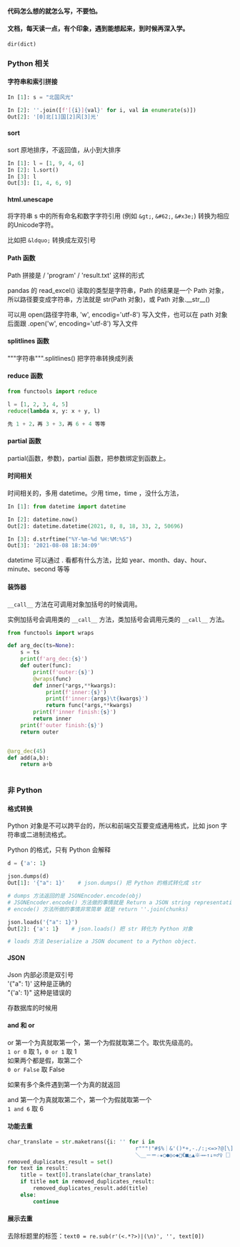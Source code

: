 
#### 代码怎么想的就怎么写，不要怕。  

#### 文档，每天读一点，有个印象，遇到能想起来，到时候再深入学。   

`dir(dict)`  


### Python 相关  


#### 字符串和索引拼接  

```python 
In [1]: s = "北国风光"

In [2]: ''.join([f'[{i}]{val}' for i, val in enumerate(s)])
Out[2]: '[0]北[1]国[2]风[3]光'
 ```


#### sort  

sort 原地排序，不返回值，从小到大排序  

```python 
In [1]: l = [1, 9, 4, 6]
In [2]: l.sort()
In [3]: l
Out[3]: [1, 4, 6, 9]
```


#### html.unescape

将字符串 s 中的所有命名和数字字符引用 (例如 `&gt;`, `&#62;`, `&#x3e;`) 转换为相应的Unicode字符。  

比如把 `&ldquo;` 转换成左双引号  


#### Path 函数  

Path 拼接是 / 'program' / 'result.txt' 这样的形式  

pandas 的 read_excel() 读取的类型是字符串，Path 的结果是一个 Path 对象，所以路径要变成字符串，方法就是 str(Path 对象)，或 Path 对象.\_\_str__()  

可以用 open(路径字符串, 'w', encodig='utf-8') 写入文件，也可以在 path 对象后面跟 .open('w', encoding='utf-8') 写入文件  


#### splitlines 函数  

"""字符串""".splitlines() 把字符串转换成列表   


#### reduce 函数  

```python 
from functools import reduce 

l = [1, 2, 3, 4, 5] 
reduce(lambda x, y: x + y, l)

先 1 + 2，再 3 + 3，再 6 + 4 等等  
```

#### partial 函数  

partial(函数，参数)，partial 函数，把参数绑定到函数上。  


#### 时间相关  

时间相关的，多用 datetime。少用 time，time ，没什么方法，

```python 
In [1]: from datetime import datetime

In [2]: datetime.now()
Out[2]: datetime.datetime(2021, 8, 8, 18, 33, 2, 50696)

In [3]: d.strftime("%Y-%m-%d %H:%M:%S")
Out[3]: '2021-08-08 18:34:09'

```

datetime 可以通过 . 看都有什么方法，比如 year、month、day、hour、minute、second 等等  


#### 装饰器  

`__call__` 方法在可调用对象加括号的时候调用。  

实例加括号会调用类的 `__call__` 方法，类加括号会调用元类的 `__call__` 方法。  


```python
from functools import wraps

def arg_dec(ts=None):
    s = ts
    print(f'arg_dec:{s}')
    def outer(func):
        print(f'outer:{s}')
        @wraps(func)
        def inner(*args,**kwargs):
            print(f'inner:{s}')
            print(f'inner:{args}\t{kwargs}')
            return func(*args,**kwargs)
        print(f'inner finish:{s}')
        return inner
    print(f'outer finish:{s}')
    return outer


@arg_dec(45)
def add(a,b):
    return a+b
```


```python 
```

### 非 Python  

#### 格式转换  

Python 对象是不可以跨平台的，所以和前端交互要变成通用格式，比如 json 字符串或二进制流格式。  

Python 的格式，只有 Python 会解释  

```python
d = {'a': 1}  

json.dumps(d)
Out[1]: '{"a": 1}'    # json.dumps() 把 Python 的格式转化成 str  

# dumps 方法返回的是 JSONEncoder.encode(obj)
# JSONEncoder.encode() 方法做的事情就是 Return a JSON string representation of a Python data structure. 
# encode() 方法所做的事情非常简单 就是 return ''.join(chunks)  

json.loads('{"a": 1}')
Out[2]: {'a': 1}    # json.loads() 把 str 转化为 Python 对象  

# loads 方法 Deserialize a JSON document to a Python object.  
```


#### JSON  

Json 内部必须是双引号  
'{"a": 1}' 这种是正确的  
"{'a': 1}" 这种是错误的  

存数据库的时候用  


#### and 和 or  

or 第一个为真就取第一个，第一个为假就取第二个。取优先级高的。    
`1 or 0` 取 1，`0 or 1` 取 1  
如果两个都是假，取第二个  
`0 or False` 取 False   

如果有多个条件遇到第一个为真的就返回  


and 第一个为真就取第二个，第一个为假就取第一个  
`1 and 6` 取 6  



#### 功能去重  

```python 
char_translate = str.maketrans({i: '' for i in
                                        r"""!"#$%｜&'()*+,-./:;<=>?@[\]^_`{|}~“”？，！～＠＃％＾＊【】（）、。：；’／
                                        ＼＿－＝☆★○●◎◇◆□€■△▲※→←↑↓¤♂♀〖〗『』」「‖〃‘……￥·"""})
removed_duplicates_result = set()  
for text in result:
    title = text[0].translate(char_translate)
    if title not in removed_duplicates_result:
        removed_duplicates_result.add(title)
    else:
        continue
```

#### 展示去重  

去除标题里的标签：`text0 = re.sub(r'(<.*?>)|(\n)', '', text[0])`  



